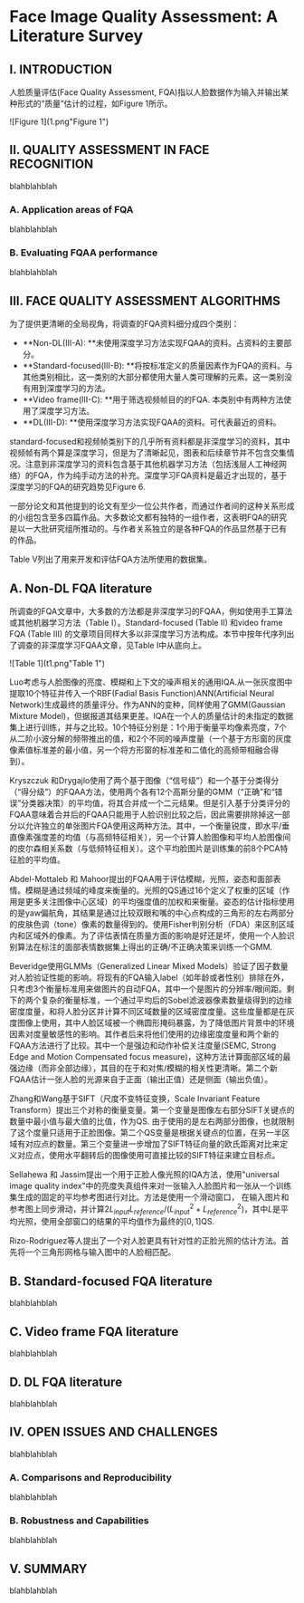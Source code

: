 # Face Image Quality Assessment: A Literature Survey

## I. INTRODUCTION

人脸质量评估(Face Quality Assessment, FQA)指以人脸数据作为输入并输出某种形式的“质量”估计的过程，如Figure 1所示。

![Figure 1](1.png"Figure 1")





## II. QUALITY ASSESSMENT IN FACE RECOGNITION

blahblahblah



### A. Application areas of FQA

blahblahblah

### B. Evaluating FQAA performance

blahblahblah



## III. FACE QUALITY ASSESSMENT ALGORITHMS

为了提供更清晰的全局视角，将调查的FQA资料细分成四个类别：

* **Non-DL(III-A): **未使用深度学习方法实现FQAA的资料。占资料的主要部分。
* **Standard-focused(III-B): **将按标准定义的质量因素作为FQA的资料。与其他类别相比，这一类别的大部分都使用大量人类可理解的元素。这一类别没有用到深度学习的方法。
* **Video frame(III-C): **用于筛选视频帧目的的FQA. 本类别中有两种方法使用了深度学习方法。
* **DL(III-D): **使用深度学习方法实现FQAA的资料。可代表最近的资料。

standard-focused和视频帧类别下的几乎所有资料都是非深度学习的资料，其中视频帧有两个算是深度学习，但是为了清晰起见，图表和后续章节并不包含交集情况。注意到非深度学习的资料包含基于其他机器学习方法（包括浅层人工神经网络）的FQA，作为纯手动方法的补充。深度学习FQA资料是最近才出现的，基于深度学习的FQA的研究趋势见Figure 6.

一部分论文和其他提到的论文有至少一位公共作者，而通过作者间的这种关系形成的小组包含至多四篇作品。大多数论文都有独特的一组作者，这表明FQA的研究是以一大批研究组所推动的。与作者关系独立的是各种FQA的作品显然基于已有的作品。

Table V列出了用来开发和评估FQA方法所使用的数据集。



## A. Non-DL FQA literature

所调查的FQA文章中，大多数的方法都是非深度学习的FQAA，例如使用手工算法或其他机器学习方法（Table I）。Standard-focused (Table II) 和video frame FQA (Table III)  的文章项目同样大多以非深度学习方法构成。本节中按年代序列出了调查的非深度学习FQAA文章，见Table I中从底向上。

![Table 1](t1.png"Table 1")

Luo考虑与人脸图像的亮度、模糊和上下文的噪声相关的通用IQA.从一张灰度图中提取10个特征并传入一个RBF(Fadial Basis Function)ANN(Artificial Neural Network)生成最终的质量评分。作为ANN的变种，同样使用了GMM(Gaussian Mixture Model)，但据报道其结果更差。IQA在一个人的质量估计的未指定的数据集上进行训练，并与之比较。10个特征分别是：1个用于衡量平均像素亮度，7个从二阶小波分解的频带推出的值，和2个不同的噪声度量（一个基于方形窗的灰度像素值标准差的最小值，另一个将方形窗的标准差和二值化的高频带相融合得到）。

 Kryszczuk 和Drygajlo使用了两个基于图像（“信号级”）和一个基于分类得分（“得分级”）的FQAA方法，使用两个各有12个高斯分量的GMM（“正确”和“错误”分类器决策）的平均值，将其合并成一个二元结果。但是引入基于分类评分的FQAA意味着合并后的FQAA只能用于人脸识别比较之后，因此需要排除掉这一部分以允许独立的单张图片FQA使用这两种方法。其中，一个衡量锐度，即水平/垂直像素强度差的均值（与高频特征相关），另一个计算人脸图像和平均人脸图像间的皮尔森相关系数（与低频特征相关）。这个平均脸图片是训练集的前8个PCA特征脸的平均值。

Abdel-Mottaleb 和 Mahoor提出的FQAA用于评估模糊，光照，姿态和面部表情。模糊是通过频域的峰度来衡量的。光照的QS通过16个定义了权重的区域（作用是更多关注图像中心区域）的平均强度值的加权和来衡量。姿态的估计指标使用的是yaw偏航角，其结果是通过比较双眼和嘴的中心点构成的三角形的左右两部分的皮肤色调（tone）像素的数量得到的。使用Fisher判别分析（FDA）来区别区域内和区域外的像素。为了评估表情在质量方面的影响是好还是坏，使用一个人脸识别算法在标注的面部表情数据集上得出的正确/不正确决策来训练一个GMM.

Beveridge使用GLMMs（Generalized Linear Mixed Models）验证了因子数量对人脸验证性能的影响。将现有的FQA输入label（如年龄或者性别）排除在外，只考虑3个衡量标准用来做图片的自动FQA，其中一个是图片的分辨率/眼间距。剩下的两个复杂的衡量标准，一个通过平均后的Sobel滤波器像素数量级得到的边缘密度度量，和将人脸分区并计算不同区域数量的区域密度度量。这些度量都是在灰度图像上使用，其中人脸区域被一个椭圆形掩码暴露，为了降低图片背景中的环境因素对度量敏感性的影响。其作者后来将他们使用的边缘密度度量和两个新的FQAA方法进行了比较。其中一个是强边和动作补偿关注度量(SEMC, Strong Edge and Motion Compensated focus measure)，这种方法计算面部区域的最强边缘（而非全部边缘），其目的在于和对焦/模糊的相关性更清晰。第二个新FQAA估计一张人脸的光源来自于正面（输出正值）还是侧面（输出负值）。

Zhang和Wang基于SIFT（尺度不变特征变换，Scale Invariant Feature Transform）提出三个对称的衡量变量。第一个变量是图像左右部分SIFT关键点的数量中最小值与最大值的比值，作为QS. 由于使用的是左右两部分图像，也就限制了这个度量只适用于正脸图像。第二个QS变量是根据关键点的位置，在另一半区域有对应点的数量。第三个变量进一步增加了SIFT特征向量的欧氏距离对比来定义对应点，使用水平翻转后的图像使用可直接比较的SIFT特征来建立目标点。

 Sellahewa 和 Jassim提出一个用于正脸人像光照的IQA方法，使用"universal image quality index"中的亮度失真组件来对一张输入人脸图片和一张从一个训练集生成的固定的平均参考图进行对比。方法是使用一个滑动窗口， 在输入图片和参考图上同步滑动，并计算$2L_{input}L_{reference}/(L_{input}^2+L_{reference}^2)$，其中$L$是平均光照，使用全部窗口的结果的平均值作为最终的$[0,1]$QS.

Rizo-Rodriguez等人提出了一个对人脸更具有针对性的正脸光照的估计方法。首先将一个三角形网格与输入图中的人脸相匹配。

## B. Standard-focused FQA literature

blahblahblah

## C. Video frame FQA literature

blahblahblah

## D. DL FQA literature

blahblahblah



## IV. OPEN ISSUES AND CHALLENGES

blahblahblah

### A. Comparisons and Reproducibility

blahblahblah

### B. Robustness and Capabilities

blahblahblah



## V. SUMMARY

blahblahblah